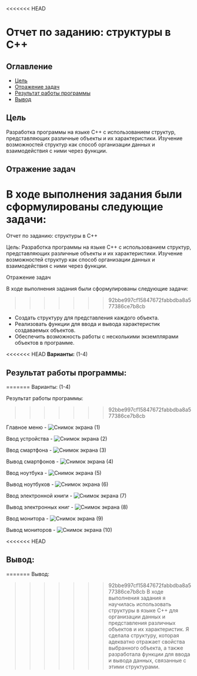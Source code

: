 <<<<<<< HEAD
# Отчет по заданию: структуры в C++

## Оглавление
- [Цель](#цель)
- [Отражение задач](#отражение-задач)
- [Результат работы программы](#результат-работы-программы)
- [Вывод](#вывод)

## Цель
 Разработка программы на языке C++ с использованием структур, представляющих различные объекты и их характеристики. Изучение возможностей структур как способ организации данных и взаимодействия с ними через функции.

## Отражение задач

**В ходе выполнения задания были сформулированы следующие задачи:**
=======
Отчет по заданию: структуры в C++

Цель: Разработка программы на языке C++ с использованием структур, представляющих различные объекты и их характеристики. Изучение возможностей структур как способ организации данных и взаимодействия с ними через функции.

Отражение задач

В ходе выполнения задания были сформулированы следующие задачи:
>>>>>>> 92bbe997cf15847672fabbdba8a577386ce7b8cb
- Создать структуру для представления каждого объекта. 
- Реализовать функции для ввода и вывода характеристик создаваемых объектов.
- Обеспечить возможность работы с несколькими экземплярами объектов в программе.

<<<<<<< HEAD
**Варианты:** (1-4)

## Результат работы программы:
=======
Варианты: (1-4)

Результат работы программы:
>>>>>>> 92bbe997cf15847672fabbdba8a577386ce7b8cb

Главное меню - ![Снимок экрана (1)](https://github.com/user-attachments/assets/581613a7-63d1-4d27-8b93-650ad7ab754f)

Ввод устройства - ![Снимок экрана (2)](https://github.com/user-attachments/assets/252e36be-bb88-4c22-b001-3c85147b33e7)

Ввод смартфона - ![Снимок экрана (3)](https://github.com/user-attachments/assets/b095c68d-4b70-4781-87fd-0ad81a5dd89a)

Вывод смартфонов - ![Снимок экрана (4)](https://github.com/user-attachments/assets/45dcfa51-f6e2-4d11-84e2-e952be98fd8a)

Ввод ноутбука - ![Снимок экрана (5)](https://github.com/user-attachments/assets/6d95c0ad-67a8-4172-8440-8cc67c77ac0f)

Вывод ноутбуков - ![Снимок экрана (6)](https://github.com/user-attachments/assets/4dd71223-e2f4-45bd-abd2-c82012635198)

Ввод электронной книги - ![Снимок экрана (7)](https://github.com/user-attachments/assets/e202293e-ea96-4ae2-b374-654f970d6435)

Вывод электронных книг - ![Снимок экрана (8)](https://github.com/user-attachments/assets/606571dc-6c28-4571-8545-87d53eab8e4a)

Ввод монитора - ![Снимок экрана (9)](https://github.com/user-attachments/assets/19e560f8-bd00-48aa-bd71-dfb4b2bdfd88)

Вывод мониторов - ![Снимок экрана (10)](https://github.com/user-attachments/assets/2408cc4c-9472-412f-94c9-9a5578ad1924)

<<<<<<< HEAD
## Вывод:
=======
Вывод:
>>>>>>> 92bbe997cf15847672fabbdba8a577386ce7b8cb
В ходе выполнения задания я научилась использовать структуры в языке C++ для организации данных и представления различных объектов и их характеристик. Я сделала структуру, которая адекватно отражает свойства выбранного объекта, а также разработала функции для ввода и вывода данных, связанные с этими структурами.
